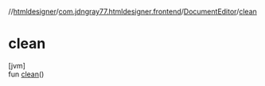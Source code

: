 //[htmldesigner](../../../index.md)/[com.jdngray77.htmldesigner.frontend](../index.md)/[DocumentEditor](index.md)/[clean](clean.md)

# clean

[jvm]\
fun [clean](clean.md)()
